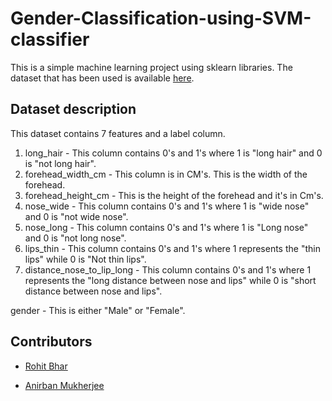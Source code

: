 # Gender-Classification-using-SVM-classifier

This is a simple machine learning project using sklearn libraries.
The dataset that has been used is available [here](https://colab.research.google.com/corgiredirector?site=https%3A%2F%2Fwww.kaggle.com%2Fdatasets%2Felakiricoder%2Fgender-classification-dataset).

## Dataset description

This dataset contains 7 features and a label column.
1. long_hair - This column contains 0's and 1's where 1 is "long hair" and 0 is "not long hair". 
2. forehead_width_cm - This column is in CM's. This is the width of the forehead.
3. forehead_height_cm - This is the height of the forehead and it's in Cm's.
4. nose_wide - This column contains 0's and 1's where 1 is "wide nose" and 0 is "not wide nose".
5. nose_long - This column contains 0's and 1's where 1 is "Long nose" and 0 is "not long nose".
6. lips_thin - This column contains 0's and 1's where 1 represents the "thin lips" while 0 is "Not thin lips".
7. distance_nose_to_lip_long - This column contains 0's and 1's where 1 represents the "long distance between nose and lips" while 0 is "short distance between nose and lips".

gender - This is either "Male" or "Female".

## Contributors
* [Rohit Bhar](https://github.com/BRohit31)
- [Anirban Mukherjee](https://github.com/anirbanm1728)
